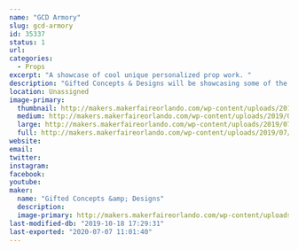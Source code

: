```yaml
---
name: "GCD Armory"
slug: gcd-armory
id: 35337
status: 1
url: 
categories:
  - Props
excerpt: "A showcase of cool unique personalized prop work. "
description: "Gifted Concepts & Designs will be showcasing some of the unique and custom props they’ve designed. Each with a distinct manner of construction. Combining various materials to make the imagination come to life. "
location: Unassigned
image-primary:
  thumbnail: http://makers.makerfaireorlando.com/wp-content/uploads/2019/07/FC4A2E37-34BA-4A70-BF2A-B569D592E6EE-150x150.jpeg
  medium: http://makers.makerfaireorlando.com/wp-content/uploads/2019/07/FC4A2E37-34BA-4A70-BF2A-B569D592E6EE-225x300.jpeg
  large: http://makers.makerfaireorlando.com/wp-content/uploads/2019/07/FC4A2E37-34BA-4A70-BF2A-B569D592E6EE-768x1024.jpeg
  full: http://makers.makerfaireorlando.com/wp-content/uploads/2019/07/FC4A2E37-34BA-4A70-BF2A-B569D592E6EE.jpeg
website: 
email: 
twitter: 
instagram: 
facebook: 
youtube: 
maker:
  name: "Gifted Concepts &amp; Designs"
  description:
  image-primary: http://makers.makerfaireorlando.com/wp-content/uploads/2019/07/1072AA45-42CC-4B3B-8C47-46949F15EF23.png
last-modified-db: "2019-10-18 17:29:31"
last-exported: "2020-07-07 11:01:40"
---
```

